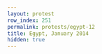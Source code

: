 ```yaml
---
layout: protest
row_index: 251
permalink: protests/egypt-12
title: Egypt, January 2014
hidden: true
---
```

